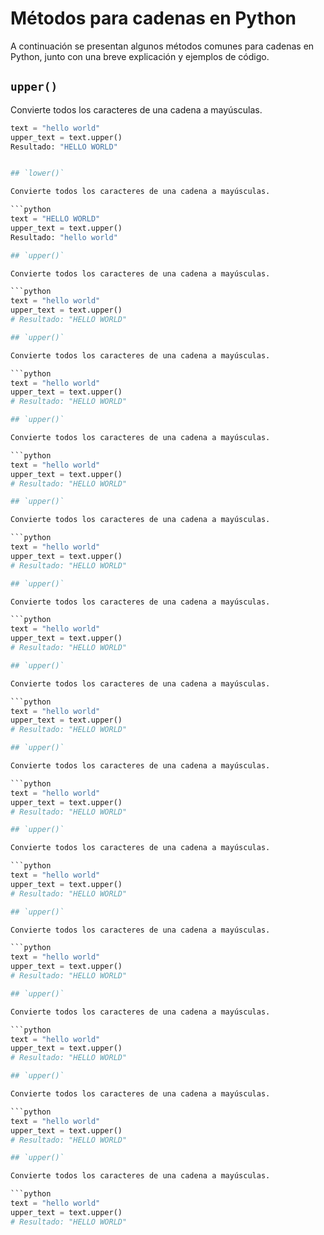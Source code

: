 # Métodos para cadenas en Python

A continuación se presentan algunos métodos comunes para cadenas en Python, junto con una breve explicación y ejemplos de código.

## `upper()`

Convierte todos los caracteres de una cadena a mayúsculas.

```python
text = "hello world"
upper_text = text.upper()
Resultado: "HELLO WORLD"


## `lower()`

Convierte todos los caracteres de una cadena a mayúsculas.

```python
text = "HELLO WORLD"
upper_text = text.upper()
Resultado: "hello world"

## `upper()`

Convierte todos los caracteres de una cadena a mayúsculas.

```python
text = "hello world"
upper_text = text.upper()
# Resultado: "HELLO WORLD"

## `upper()`

Convierte todos los caracteres de una cadena a mayúsculas.

```python
text = "hello world"
upper_text = text.upper()
# Resultado: "HELLO WORLD"

## `upper()`

Convierte todos los caracteres de una cadena a mayúsculas.

```python
text = "hello world"
upper_text = text.upper()
# Resultado: "HELLO WORLD"

## `upper()`

Convierte todos los caracteres de una cadena a mayúsculas.

```python
text = "hello world"
upper_text = text.upper()
# Resultado: "HELLO WORLD"

## `upper()`

Convierte todos los caracteres de una cadena a mayúsculas.

```python
text = "hello world"
upper_text = text.upper()
# Resultado: "HELLO WORLD"

## `upper()`

Convierte todos los caracteres de una cadena a mayúsculas.

```python
text = "hello world"
upper_text = text.upper()
# Resultado: "HELLO WORLD"

## `upper()`

Convierte todos los caracteres de una cadena a mayúsculas.

```python
text = "hello world"
upper_text = text.upper()
# Resultado: "HELLO WORLD"

## `upper()`

Convierte todos los caracteres de una cadena a mayúsculas.

```python
text = "hello world"
upper_text = text.upper()
# Resultado: "HELLO WORLD"

## `upper()`

Convierte todos los caracteres de una cadena a mayúsculas.

```python
text = "hello world"
upper_text = text.upper()
# Resultado: "HELLO WORLD"

## `upper()`

Convierte todos los caracteres de una cadena a mayúsculas.

```python
text = "hello world"
upper_text = text.upper()
# Resultado: "HELLO WORLD"

## `upper()`

Convierte todos los caracteres de una cadena a mayúsculas.

```python
text = "hello world"
upper_text = text.upper()
# Resultado: "HELLO WORLD"

## `upper()`

Convierte todos los caracteres de una cadena a mayúsculas.

```python
text = "hello world"
upper_text = text.upper()
# Resultado: "HELLO WORLD"